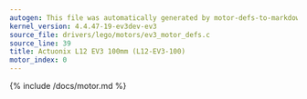 ```yaml
---
autogen: This file was automatically generated by motor-defs-to-markdown.py
kernel_version: 4.4.47-19-ev3dev-ev3
source_file: drivers/lego/motors/ev3_motor_defs.c
source_line: 39
title: Actuonix L12 EV3 100mm (L12-EV3-100)
motor_index: 0
---
```


{% include /docs/motor.md %}
